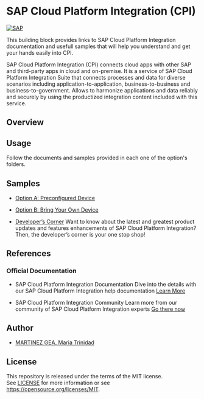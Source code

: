 # SAP Cloud Platform Integration (CPI)

[![SAP](https://i.imgur.com/CkoHgRF.png)](http://cloudplatform.sap.com/)

This building block provides links to SAP Cloud Platform Integration documentation and usefull samples that will help you understand and get your hands easily into CPI.

SAP Cloud Platform Integration (CPI) connects cloud apps with other SAP and third-party apps in cloud and on-premise. 
It is a service of SAP Cloud Platform Integration Suite that connects processes and data for diverse scenarios including application-to-application, business-to-business and business-to-government. 
Allows to harmonize applications and data reliably and securely by using the productized integration content included with this service.

## Overview



## Usage  
Follow the documents and samples provided in each one of the option's folders. 

## Samples
- [Option A: Preconfigured Device](https://github.com/TrinidadMG/IoTBuildBlock/tree/master/A.%20Preconfigured%20Device)
- [Option B: Bring Your Own Device](https://github.com/TrinidadMG/IoTBuildBlock/tree/master/B.%20Bring%20Your%20Own%20Device) 

- [Developer’s Corner](https://blogs.sap.com/2017/07/17/introduction-to-developers-corner/)
Want to know about the latest and greatest product updates and features enhancements of SAP Cloud Platform Integration? Then, the developer’s corner is your one stop shop!

## References
### Official Documentation
- SAP Cloud Platform Integration Documentation
Dive into the details with our SAP Cloud Platform Integration help documentation
[Learn More](https://help.sap.com/viewer/product/CLOUD_INTEGRATION/Cloud/en-US)

- SAP Cloud Platform Integration Community
Learn more from our community of SAP Cloud Platform Integration experts
[Go there now](https://www.sap.com/community/topics/cloud-integration.html)

## Author
* [MARTINEZ GEA, Maria Trinidad](https://github.com/TrinidadMG)

## License
This repository is released under the terms of the MIT license. 
<br>See [LICENSE](https://github.com/B1SA/hackathon/blob/master/LICENSE) for more information or see https://opensource.org/licenses/MIT.
